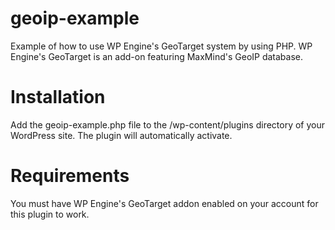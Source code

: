 # geoip-example
Example of how to use WP Engine's GeoTarget system by using PHP. WP Engine's GeoTarget is an add-on featuring MaxMind's GeoIP database.

# Installation
Add the geoip-example.php file to the /wp-content/plugins directory of your WordPress site. The plugin will automatically activate. 

# Requirements
You must have WP Engine's GeoTarget addon enabled on your account for this plugin to work.
